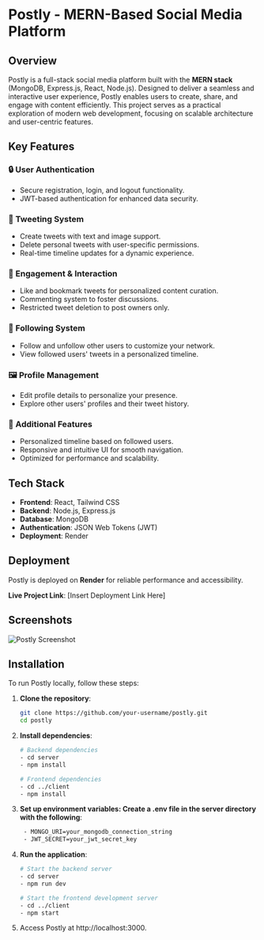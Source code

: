 # Postly - MERN-Based Social Media Platform

## Overview
Postly is a full-stack social media platform built with the **MERN stack** (MongoDB, Express.js, React, Node.js). Designed to deliver a seamless and interactive user experience, Postly enables users to create, share, and engage with content efficiently. This project serves as a practical exploration of modern web development, focusing on scalable architecture and user-centric features.

## Key Features

### 🔒 User Authentication
- Secure registration, login, and logout functionality.
- JWT-based authentication for enhanced data security.

### 📝 Tweeting System
- Create tweets with text and image support.
- Delete personal tweets with user-specific permissions.
- Real-time timeline updates for a dynamic experience.

### 💬 Engagement & Interaction
- Like and bookmark tweets for personalized content curation.
- Commenting system to foster discussions.
- Restricted tweet deletion to post owners only.

### 👥 Following System
- Follow and unfollow other users to customize your network.
- View followed users' tweets in a personalized timeline.

### 🖼️ Profile Management
- Edit profile details to personalize your presence.
- Explore other users' profiles and their tweet history.

### 🚀 Additional Features
- Personalized timeline based on followed users.
- Responsive and intuitive UI for smooth navigation.
- Optimized for performance and scalability.

## Tech Stack
- **Frontend**: React, Tailwind CSS
- **Backend**: Node.js, Express.js
- **Database**: MongoDB
- **Authentication**: JSON Web Tokens (JWT)
- **Deployment**: Render

## Deployment
Postly is deployed on **Render** for reliable performance and accessibility.

**Live Project Link**: [Insert Deployment Link Here]

## Screenshots
![Postly Screenshot](https://github.com/user-attachments/assets/f241a001-4ad5-4cb7-995e-ffb2774004fd)

## Installation
To run Postly locally, follow these steps:

1. **Clone the repository**:
   ```bash
   git clone https://github.com/your-username/postly.git
   cd postly

2. **Install dependencies**:
   ```bash
   # Backend dependencies
   - cd server
   - npm install

   # Frontend dependencies
   - cd ../client
   - npm install

3. **Set up environment variables: Create a .env file in the server directory with the following**:
   ```bash
    - MONGO_URI=your_mongodb_connection_string
    - JWT_SECRET=your_jwt_secret_key

4. **Run the application**:
   ```bash
   # Start the backend server
   - cd server
   - npm run dev

   # Start the frontend development server
   - cd ../client
   - npm start

5. Access Postly at http://localhost:3000.

